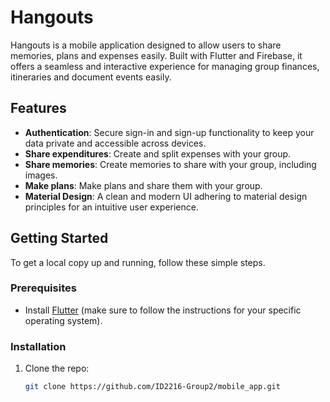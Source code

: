 # Hangouts

Hangouts is a mobile application designed to allow users to share memories, plans and expenses easily. Built with Flutter and Firebase, it offers a seamless and interactive experience for managing group finances, itineraries and document events easily.

## Features

- **Authentication**: Secure sign-in and sign-up functionality to keep your data private and accessible across devices.
- **Share expenditures**: Create and split expenses with your group.
- **Share memories**: Create memories to share with your group, including images.
- **Make plans**: Make plans and share them with your group.
- **Material Design**: A clean and modern UI adhering to material design principles for an intuitive user experience.
<!-- - **Cross-Platform**: Available for both iOS and Android devices. -->

## Getting Started

To get a local copy up and running, follow these simple steps.

### Prerequisites

- Install [Flutter](https://flutter.dev/docs/get-started/install) (make sure to follow the instructions for your specific operating system).

### Installation

1. Clone the repo:
   ```sh
   git clone https://github.com/ID2216-Group2/mobile_app.git